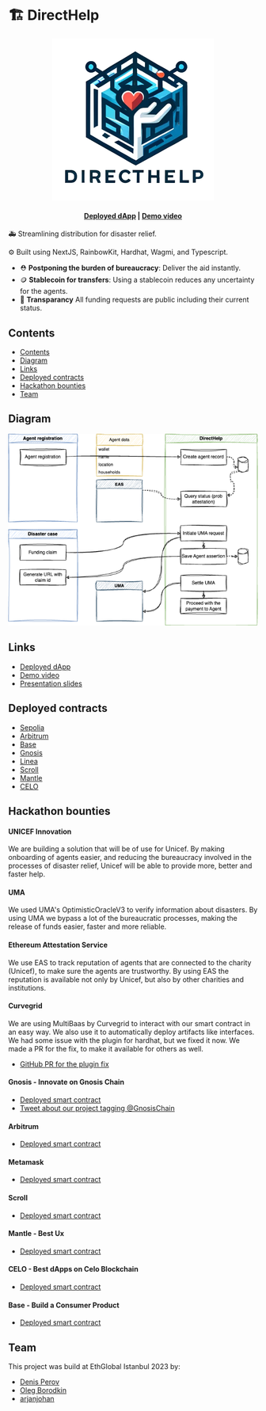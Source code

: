 # 🏗 DirectHelp


<p align="center">
<img src="https://github.com/directhelporg/directhelp/blob/58f768d14db772739eafd183be8cd481f29b8054/images/logo.png" alt="logo"/>
</p>
<h4 align="center">
  <a href="https://direct-help.eu.meteorapp.com">Deployed dApp</a> |
  <a href="https://www.youtube.com/watch?v=H-hsv43i-T8">Demo video</a>
</h4>

🚑 Streamlining distribution for disaster relief.

⚙️ Built using NextJS, RainbowKit, Hardhat, Wagmi, and Typescript.

- ⛑️ **Postponing the burden of bureaucracy**: Deliver the aid instantly.
- 🪙 **Stablecoin for transfers**: Using a stablecoin reduces any uncertainty for the agents.
- 👀  **Transparancy** All funding requests are public including their current status.


## Contents
- [Contents](#contents)
- [Diagram](#diagram)
- [Links](#links)
- [Deployed contracts](#deployed-contracts)
- [Hackathon bounties](#hackathon-bounties)
- [Team](#team)

## Diagram
![diagram](https://github.com/directhelporg/directhelp/blob/bb5e7bd244df801e3c2d7598a752d0d52e8dd522/images/draw_final.png)

## Links
- [Deployed dApp](https://direct-help.eu.meteorapp.com)
- [Demo video](https://www.youtube.com/watch?v=H-hsv43i-T8)
- [Presentation slides](https://docs.google.com/presentation/d/1vG90dBGTiEyBmAL9vfIE4XoaHOR_6UKL-cnz1pXhVoU/edit?usp=sharing)

## Deployed contracts
- [Sepolia](https://sepolia.etherscan.io/address/0x2d693964DAA7cFdD27F17501600Af950e0d852F6#code)
- [Arbitrum](https://goerli.arbiscan.io/address/0xE57bae05b7568E1b2b03104bD171ab94F54BcbFE#code)
- [Base](https://goerli.basescan.org/address/0xE57bae05b7568E1b2b03104bD171ab94F54BcbFE#code)
- [Gnosis](https://gnosisscan.io/address/0x04b3786899D4400bBEf2f000c07CBB916a9a8E24)
- [Linea](https://explorer.linea.build/address/0xE57bae05b7568E1b2b03104bD171ab94F54BcbFE)
- [Scroll](https://sepolia-blockscout.scroll.io/address/0x82C993811B40609c5Dc3380E7Eb8c4BcAc42D46c#code)
- [Mantle](https://explorer.testnet.mantle.xyz/address/0x990d9369C17Bb50083f6e615BB6773bfab637e48#code)
- [CELO](0x509f25ab47607B5490561CC5053071a79E83D836)

## Hackathon bounties

#### UNICEF Innovation
We are building a solution that will be of use for Unicef. By making onboarding of agents easier, and reducing the bureaucracy involved in the processes of disaster relief, Unicef will be able to provide more, better and faster help.

#### ​UMA
We used UMA's OptimisticOracleV3 to verify information about disasters. By using UMA we bypass a lot of the bureaucratic processes, making the release of funds easier, faster and more reliable.

#### Ethereum Attestation Service
We use EAS to track reputation of agents that are connected to the charity (Unicef), to make sure the agents are trustworthy. By using EAS the reputation is available not only by Unicef, but also by other charities and institutions.

#### Curvegrid
We are using MultiBaas by Curvegrid to interact with our smart contract in an easy way. We also use it to automatically deploy artifacts like interfaces. We had some issue with the plugin for hardhat, but we fixed it now. We made a PR for the fix, to make it available for others as well.
- [GitHub PR for the plugin fix](https://github.com/curvegrid/hardhat-multibaas-plugin/pull/210)

#### Gnosis - Innovate on Gnosis Chain 
- [Deployed smart contract](https://gnosisscan.io/address/0x04b3786899D4400bBEf2f000c07CBB916a9a8E24)
- [Tweet about our project tagging @GnosisChain](https://twitter.com/smartbots_sl/status/1725950705368813731)

#### Arbitrum 
- [Deployed smart contract](https://goerli.arbiscan.io/address/0xE57bae05b7568E1b2b03104bD171ab94F54BcbFE)

#### Metamask 
- [Deployed smart contract](https://goerli.lineascan.build/address/address/0x04b3786899D4400bBEf2f000c07CBB916a9a8E24#code)

#### Scroll
- [Deployed smart contract](https://sepolia-blockscout.scroll.io/address/0x82C993811B40609c5Dc3380E7Eb8c4BcAc42D46c)

#### Mantle - Best Ux
- [Deployed smart contract](https://explorer.testnet.mantle.xyz/address/0x990d9369C17Bb50083f6e615BB6773bfab637e48)

#### CELO - Best dApps on Celo Blockchain 
- [Deployed smart contract](https://alfajores.celoscan.io/address/0x509f25ab47607B5490561CC5053071a79E83D836)

#### Base  - Build a Consumer Product
- [Deployed smart contract](https://alfajores.celoscan.io/address/0x509f25ab47607B5490561CC5053071a79E83D836)

## Team
This project was build at EthGlobal Istanbul 2023 by:

- [Denis Perov](https://t.me/imajus)
- [Oleg Borodkin](http://x.com/)
- [arjanjohan](https://x.com/arjanjohan/)
